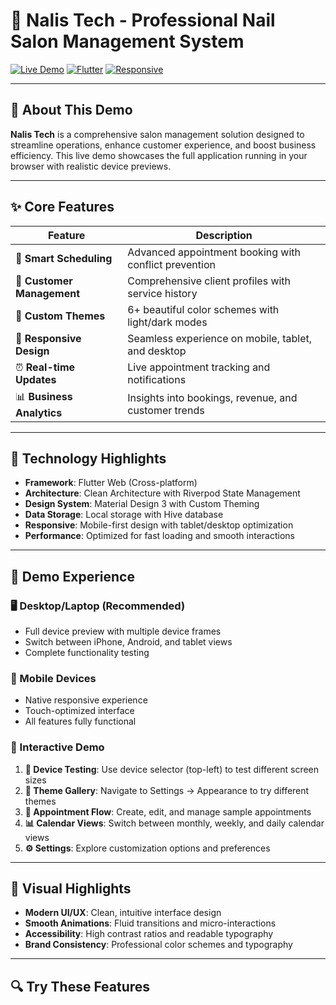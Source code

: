 # 💅 Nalis Tech - Professional Nail Salon Management System

[![Live Demo](https://img.shields.io/badge/🚀_Live_Demo-View_App-blue?style=for-the-badge)](https://theobsidianeye-arif-foysal.github.io/Nails-Tech-demo/)
[![Flutter](https://img.shields.io/badge/Flutter-02569B?style=for-the-badge&logo=flutter&logoColor=white)](https://flutter.dev)
[![Responsive](https://img.shields.io/badge/📱_Responsive-All_Devices-green?style=for-the-badge)](https://the-obsidian-eyes.github.io/Nails-Tech-demo/)

---

## 🎯 **About This Demo**

**Nalis Tech** is a comprehensive salon management solution designed to streamline operations, enhance customer experience, and boost business efficiency. This live demo showcases the full application running in your browser with realistic device previews.

---

## ✨ **Core Features**

| Feature | Description |
|---------|-------------|
| 📅 **Smart Scheduling** | Advanced appointment booking with conflict prevention |
| 👥 **Customer Management** | Comprehensive client profiles with service history |
| 🎨 **Custom Themes** | 6+ beautiful color schemes with light/dark modes |
| 📱 **Responsive Design** | Seamless experience on mobile, tablet, and desktop |
| ⏰ **Real-time Updates** | Live appointment tracking and notifications |
| 📊 **Business Analytics** | Insights into bookings, revenue, and customer trends |

---

## 🚀 **Technology Highlights**

- **Framework**: Flutter Web (Cross-platform)
- **Architecture**: Clean Architecture with Riverpod State Management
- **Design System**: Material Design 3 with Custom Theming
- **Data Storage**: Local storage with Hive database
- **Responsive**: Mobile-first design with tablet/desktop optimization
- **Performance**: Optimized for fast loading and smooth interactions

---

## 📱 **Demo Experience**

### **🖥️ Desktop/Laptop (Recommended)**
- Full device preview with multiple device frames
- Switch between iPhone, Android, and tablet views
- Complete functionality testing

### **📱 Mobile Devices**
- Native responsive experience
- Touch-optimized interface
- All features fully functional

### **🔧 Interactive Demo**
1. **📱 Device Testing**: Use device selector (top-left) to test different screen sizes
2. **🎨 Theme Gallery**: Navigate to Settings → Appearance to try different themes
3. **📅 Appointment Flow**: Create, edit, and manage sample appointments
4. **📊 Calendar Views**: Switch between monthly, weekly, and daily calendar views
5. **⚙️ Settings**: Explore customization options and preferences

---

## 🎨 **Visual Highlights**

- **Modern UI/UX**: Clean, intuitive interface design
- **Smooth Animations**: Fluid transitions and micro-interactions  
- **Accessibility**: High contrast ratios and readable typography
- **Brand Consistency**: Professional color schemes and typography

---

## 🔍 **Try These Features**
